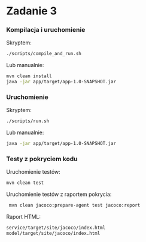 # Zadanie 3

### Kompilacja i uruchomienie

Skryptem:

```bash
./scripts/compile_and_run.sh
```

Lub manualnie:

```bash
mvn clean install
java -jar app/target/app-1.0-SNAPSHOT.jar
```

### Uruchomienie

Skryptem:
```bash
./scripts/run.sh
```

Lub manualnie:

```bash
java -jar app/target/app-1.0-SNAPSHOT.jar
```

### Testy z pokryciem kodu

Uruchomienie testów:
```bash
mvn clean test
```

Uruchomienie testów z raportem pokrycia:
```bash
 mvn clean jacoco:prepare-agent test jacoco:report
```

Raport HTML:
```bash
service/target/site/jacoco/index.html
model/target/site/jacoco/index.html
```

